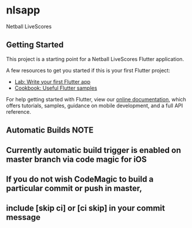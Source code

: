 # nlsapp

Netball LiveScores

## Getting Started

This project is a starting point for a Netball LiveScores Flutter application.

A few resources to get you started if this is your first Flutter project:

- [Lab: Write your first Flutter app](https://flutter.dev/docs/get-started/codelab)
- [Cookbook: Useful Flutter samples](https://flutter.dev/docs/cookbook)

For help getting started with Flutter, view our
[online documentation](https://flutter.dev/docs), which offers tutorials,
samples, guidance on mobile development, and a full API reference.

## Automatic Builds NOTE

## Currently automatic build trigger is enabled on master branch via code magic for iOS

## If you do not wish CodeMagic to build a particular commit or push in master,

## include [skip ci] or [ci skip] in your commit message


